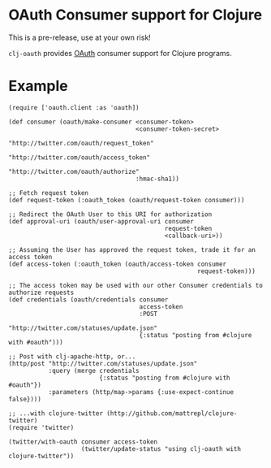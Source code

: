 # OAuth Consumer support for Clojure #

This is a pre-release, use at your own risk!

`clj-oauth` provides [OAuth](http://oauth.net) consumer support for Clojure programs.


# Example #

    (require ['oauth.client :as 'oauth])
    
    (def consumer (oauth/make-consumer <consumer-token>
                                       <consumer-token-secret>
                                       "http://twitter.com/oauth/request_token"
                                       "http://twitter.com/oauth/access_token"
                                       "http://twitter.com/oauth/authorize"
                                       :hmac-sha1))

    ;; Fetch request token
    (def request-token (:oauth_token (oauth/request-token consumer)))

    ;; Redirect the OAuth User to this URI for authorization
    (def approval-uri (oauth/user-approval-uri consumer 
                                               request-token
                                               <callback-uri>))

    ;; Assuming the User has approved the request token, trade it for an access token
    (def access-token (:oauth_token (oauth/access-token consumer
                                                        request-token)))

    ;; The access token may be used with our other Consumer credentials to authorize requests
    (def credentials (oauth/credentials consumer
                                        access-token
                                        :POST
                                        "http://twitter.com/statuses/update.json"
                                        {:status "posting from #clojure with #oauth")))

    ;; Post with clj-apache-http, or...
    (http/post "http://twitter.com/statuses/update.json" 
               :query (merge credentials 
                             {:status "posting from #clojure with #oauth"})
               :parameters (http/map->params {:use-expect-continue false})))
                                         
    ;; ...with clojure-twitter (http://github.com/mattrepl/clojure-twitter)
    (require 'twitter)
    
    (twitter/with-oauth consumer access-token
                        (twitter/update-status "using clj-oauth with clojure-twitter"))